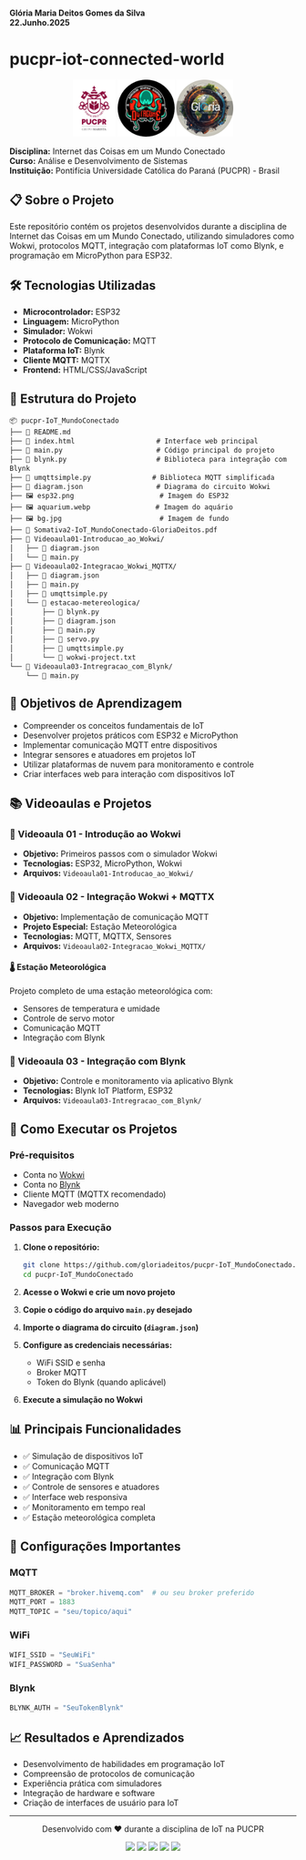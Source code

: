 #### Glória Maria Deitos Gomes da Silva <br> 22.Junho.2025

# pucpr-iot-connected-world

<p align="center">
  <img src="https://github.com/gloriadeitos/gloriadeitos/blob/main/img/pucpr.png" alt="ufpr" height="100">
  <img src="https://github.com/gloriadeitos/gloriadeitos/blob/main/img/octacore.png" alt="octacore" height="100">
  <img src="https://github.com/gloriadeitos/gloriadeitos/blob/main/img/gloriadeitos-logo.png" alt="gloriadeitos-logo" height="100">
</p>

**Disciplina:** Internet das Coisas em um Mundo Conectado <br>
**Curso:** Análise e Desenvolvimento de Sistemas <br>
**Instituição:** Pontifícia Universidade Católica do Paraná (PUCPR) - Brasil  

## 📋 Sobre o Projeto

Este repositório contém os projetos desenvolvidos durante a disciplina de Internet das Coisas em um Mundo Conectado, utilizando simuladores como Wokwi, protocolos MQTT, integração com plataformas IoT como Blynk, e programação em MicroPython para ESP32.

## 🛠️ Tecnologias Utilizadas

- **Microcontrolador:** ESP32
- **Linguagem:** MicroPython
- **Simulador:** Wokwi
- **Protocolo de Comunicação:** MQTT
- **Plataforma IoT:** Blynk
- **Cliente MQTT:** MQTTX
- **Frontend:** HTML/CSS/JavaScript

## 📁 Estrutura do Projeto

```
📦 pucpr-IoT_MundoConectado
├── 📄 README.md
├── 📄 index.html                    # Interface web principal
├── 📄 main.py                       # Código principal do projeto
├── 📄 blynk.py                      # Biblioteca para integração com Blynk
├── 📄 umqttsimple.py               # Biblioteca MQTT simplificada
├── 📄 diagram.json                  # Diagrama do circuito Wokwi
├── 🖼️ esp32.png                     # Imagem do ESP32
├── 🖼️ aquarium.webp                # Imagem do aquário
├── 🖼️ bg.jpg                        # Imagem de fundo
├── 📄 Somativa2-IoT_MundoConectado-GloriaDeitos.pdf
├── 📁 Videoaula01-Introducao_ao_Wokwi/
│   ├── 📄 diagram.json
│   └── 📄 main.py
├── 📁 Videoaula02-Integracao_Wokwi_MQTTX/
│   ├── 📄 diagram.json
│   ├── 📄 main.py
│   ├── 📄 umqttsimple.py
│   └── 📁 estacao-metereologica/
│       ├── 📄 blynk.py
│       ├── 📄 diagram.json
│       ├── 📄 main.py
│       ├── 📄 servo.py
│       ├── 📄 umqttsimple.py
│       └── 📄 wokwi-project.txt
└── 📁 Videoaula03-Intregracao_com_Blynk/
    └── 📄 main.py
```

## 🎯 Objetivos de Aprendizagem

- Compreender os conceitos fundamentais de IoT
- Desenvolver projetos práticos com ESP32 e MicroPython
- Implementar comunicação MQTT entre dispositivos
- Integrar sensores e atuadores em projetos IoT
- Utilizar plataformas de nuvem para monitoramento e controle
- Criar interfaces web para interação com dispositivos IoT

## 📚 Videoaulas e Projetos

### 🎥 Videoaula 01 - Introdução ao Wokwi
- **Objetivo:** Primeiros passos com o simulador Wokwi
- **Tecnologias:** ESP32, MicroPython, Wokwi
- **Arquivos:** `Videoaula01-Introducao_ao_Wokwi/`

### 🎥 Videoaula 02 - Integração Wokwi + MQTTX
- **Objetivo:** Implementação de comunicação MQTT
- **Projeto Especial:** Estação Meteorológica
- **Tecnologias:** MQTT, MQTTX, Sensores
- **Arquivos:** `Videoaula02-Integracao_Wokwi_MQTTX/`

#### 🌡️ Estação Meteorológica
Projeto completo de uma estação meteorológica com:
- Sensores de temperatura e umidade
- Controle de servo motor
- Comunicação MQTT
- Integração com Blynk

### 🎥 Videoaula 03 - Integração com Blynk
- **Objetivo:** Controle e monitoramento via aplicativo Blynk
- **Tecnologias:** Blynk IoT Platform, ESP32
- **Arquivos:** `Videoaula03-Intregracao_com_Blynk/`

## 🚀 Como Executar os Projetos

### Pré-requisitos
- Conta no [Wokwi](https://wokwi.com/)
- Conta no [Blynk](https://blynk.io/)
- Cliente MQTT (MQTTX recomendado)
- Navegador web moderno

### Passos para Execução

1. **Clone o repositório:**
   ```bash
   git clone https://github.com/gloriadeitos/pucpr-IoT_MundoConectado.git
   cd pucpr-IoT_MundoConectado
   ```

2. **Acesse o Wokwi e crie um novo projeto**

3. **Copie o código do arquivo `main.py` desejado**

4. **Importe o diagrama do circuito (`diagram.json`)**

5. **Configure as credenciais necessárias:**
   - WiFi SSID e senha
   - Broker MQTT
   - Token do Blynk (quando aplicável)

6. **Execute a simulação no Wokwi**

## 📊 Principais Funcionalidades

- ✅ Simulação de dispositivos IoT
- ✅ Comunicação MQTT
- ✅ Integração com Blynk
- ✅ Controle de sensores e atuadores
- ✅ Interface web responsiva
- ✅ Monitoramento em tempo real
- ✅ Estação meteorológica completa

## 🔧 Configurações Importantes

### MQTT
```python
MQTT_BROKER = "broker.hivemq.com"  # ou seu broker preferido
MQTT_PORT = 1883
MQTT_TOPIC = "seu/topico/aqui"
```

### WiFi
```python
WIFI_SSID = "SeuWiFi"
WIFI_PASSWORD = "SuaSenha"
```

### Blynk
```python
BLYNK_AUTH = "SeuTokenBlynk"
```

## 📈 Resultados e Aprendizados

- Desenvolvimento de habilidades em programação IoT
- Compreensão de protocolos de comunicação
- Experiência prática com simuladores
- Integração de hardware e software
- Criação de interfaces de usuário para IoT
  
---

<p align="center">
  Desenvolvido com ❤️ durante a disciplina de IoT na PUCPR
</p>

<p align="center">
  <img src="https://img.shields.io/badge/ESP32-000000?style=for-the-badge&logo=espressif&logoColor=white">
  <img src="https://img.shields.io/badge/MicroPython-2B2728?style=for-the-badge&logo=micropython&logoColor=white">
  <img src="https://img.shields.io/badge/MQTT-660066?style=for-the-badge&logo=eclipse-mosquitto&logoColor=white">
  <img src="https://img.shields.io/badge/Wokwi-4CAF50?style=for-the-badge&logo=wokwi&logoColor=white">
  <img src="https://img.shields.io/badge/Blynk-00C7B7?style=for-the-badge&logo=blynk&logoColor=white">
</p>

